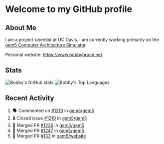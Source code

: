 # Welcome to my GitHub profile

## About Me

I am a project scientist at UC Davis. I am currently working primarily on the [gem5 Computer Architecture Simulator](https://github.com/gem5).

Personal website: <https://www.bobbybruce.net>.

## Stats

![Bobby's GitHub stats](https://github-readme-stats.vercel.app/api?username=bobbyrbruce&show_icons=true&theme=responsive&include_all_commits=true&count_private=true&show=reviews&disable_animations=true)
![Bobby's Top Languages ](https://github-readme-stats.vercel.app/api/top-langs/?username=bobbyrbruce&layout=compact&theme=responsive&count_private=true&langs_count=10&disable_animations=true)

## Recent Activity

<!--START_SECTION:activity-->
1. 🗣 Commented on [#1210](https://github.com/gem5/gem5/issues/1210#issuecomment-2174294767) in [gem5/gem5](https://github.com/gem5/gem5)
2. 🔒 Closed issue [#1210](https://github.com/gem5/gem5/issues/1210) in [gem5/gem5](https://github.com/gem5/gem5)
3. 🎉 Merged PR [#1236](https://github.com/gem5/gem5/pull/1236) in [gem5/gem5](https://github.com/gem5/gem5)
4. 🎉 Merged PR [#1247](https://github.com/gem5/gem5/pull/1247) in [gem5/gem5](https://github.com/gem5/gem5)
5. 🎉 Merged PR [#133](https://github.com/gem5/website/pull/133) in [gem5/website](https://github.com/gem5/website)
<!--END_SECTION:activity-->
